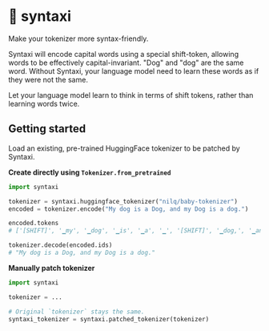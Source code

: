 # 🚕 syntaxi

Make your tokenizer more syntax-friendly.

Syntaxi will encode capital words using a special shift-token, allowing words to be effectively capital-invariant. "Dog" and "dog" are the same word. Without Syntaxi, your language model need to learn these words as if they were not the same.

Let your language model learn to think in terms of shift tokens, rather than learning words twice.

## Getting started

Load an existing, pre-trained HuggingFace tokenizer to be patched by Syntaxi.

**Create directly using `Tokenizer.from_pretrained`**
```py
import syntaxi

tokenizer = syntaxi.huggingface_tokenizer("nilq/baby-tokenizer")
encoded = tokenizer.encode("My dog is a Dog, and my Dog is a dog.")

encoded.tokens
# ['[SHIFT]', '▁my', '▁dog', '▁is', '▁a', '▁', '[SHIFT]', '▁dog,', '▁and', '▁my', '▁', '[SHIFT]', '▁dog', '▁is', '▁a', '▁dog.']

tokenizer.decode(encoded.ids)
# "My dog is a Dog, and my Dog is a dog."
```

**Manually patch tokenizer**
```py
import syntaxi

tokenizer = ...

# Original `tokenizer` stays the same.
syntaxi_tokenizer = syntaxi.patched_tokenizer(tokenizer)
```
